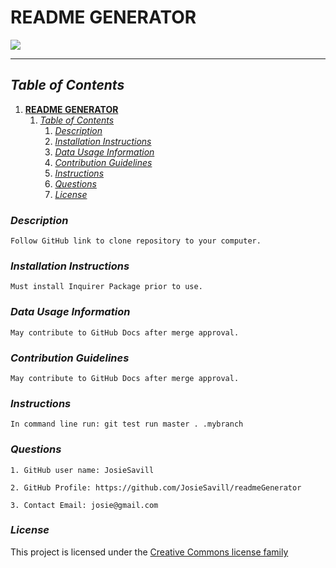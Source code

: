 
# **README GENERATOR**  

 ![](https://img.shields.io/badge/License-cc-blue) 
  


---





## *Table of Contents*

1. [**README GENERATOR**](#readme-generator)
   1. [*Table of Contents*](#table-of-contents)
      1. [*Description*](#description)
      2. [*Installation Instructions*](#installation-instructions)
      3. [*Data Usage Information*](#data-usage-information)
      4. [*Contribution Guidelines*](#contribution-guidelines)
      5. [*Instructions*](#instructions)
      6. [*Questions*](#questions)
      7. [*License*](#license)
  
      
  



  
  

### *Description*  


    Follow GitHub link to clone repository to your computer.  
  
  

### *Installation Instructions*  


    Must install Inquirer Package prior to use.  
  
  

### *Data Usage Information*  
  

    May contribute to GitHub Docs after merge approval.  
  
  

### *Contribution Guidelines*  
  

    May contribute to GitHub Docs after merge approval.  
  
  

### *Instructions*  
  

    In command line run: git test run master . .mybranch  
  
  

### *Questions*  
  

    1. GitHub user name: JosieSavill  

    2. GitHub Profile: https://github.com/JosieSavill/readmeGenerator  

    3. Contact Email: josie@gmail.com 
      
      
      


      
      

### *License*  
This project is licensed under the [Creative Commons license family](https://creativecommons.org/licenses/)

    
